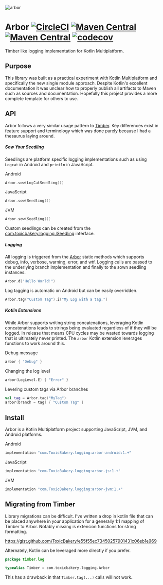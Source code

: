 ![arbor](https://github.com/ToxicBakery/Arbor/blob/master/art/arbor.png?raw=true)

# Arbor [![CircleCI](https://circleci.com/gh/ToxicBakery/Arbor.svg?style=svg)](https://circleci.com/gh/ToxicBakery/Arbor) [![Maven Central](https://img.shields.io/maven-central/v/com.ToxicBakery.logging/common.svg)](https://oss.sonatype.org/content/repositories/releases/com/ToxicBakery/logging/) [![Maven Central](https://img.shields.io/maven-metadata/v/https/oss.sonatype.org/content/repositories/snapshots/com/ToxicBakery/logging/common/maven-metadata.xml.svg)](https://oss.sonatype.org/content/repositories/snapshots/com/ToxicBakery/logging/) [![codecov](https://codecov.io/gh/ToxicBakery/Arbor/branch/master/graph/badge.svg)](https://codecov.io/gh/ToxicBakery/Arbor)
Timber like logging implementation for Kotlin Multiplatform.

## Purpose
This library was built as a practical experiment with Kotlin Multiplatform and specifically the new single module approach. Despite Kotlin's excellent documentation it was unclear how to properly publish all artifacts to Maven such as sources and documentation. Hopefully this project provides a more complete template for others to use.

## API
Arbor follows a very similar usage pattern to [Timber](https://github.com/jakewharton/timber). Key differences exist in feature support and terminology which was done purely because I had a thesaurus laying around.

##### Sow Your Seedling
Seedlings are platform specific logging implementations such as using `Logcat` in Android and `println` in JavaScript.

Android
```kotlin
Arbor.sow(LogCatSeedling())
```

JavaScript
```kotlin
Arbor.sow(Seedling())
```

JVM
```kotlin
Arbor.sow(Seedling())
```

Custom seedlings can be created from the [com.toxicbakery.logging.ISeedling](https://github.com/ToxicBakery/Arbor/blob/master/common/src/commonMain/kotlin/com/toxicbakery/logging/ISeedling.kt) interface.

##### Logging
All logging is triggered from the [Arbor](https://github.com/ToxicBakery/Arbor/blob/master/common/src/commonMain/kotlin/com/toxicbakery/logging/Arbor.kt) static methods which supports debug, info, verbose, warning, error, and wtf. Logging calls are passed to the underlying branch implementation and finally to the sown seedling instances. 

```kotlin
Arbor.d("Hello World!")
```

Log tagging is automatic on Android but can be easily overridden.

```kotlin
Arbor.tag("Custom Tag").i("My Log with a tag.")
```

##### Kotlin Extensions
While Arbor supports writing string concatenations, leveraging Kotlin concatenations leads to strings being evaluated regardless of if they will be logged. In release that means CPU cycles may be wasted towards logging that is ultimately never printed. The `arbor` Kotlin extension leverages functions to work around this.

Debug message
```kotlin
arbor { "Debug" }
```

Changing the log level
```kotlin
arbor(LogLevel.E) { "Error" }
```

Levering custom tags via Arbor branches
```kotlin
val tag = Arbor.tag("MyTag")
arbor(branch = tag) { "Custom Tag" }
```

## Install
Arbor is a Kotlin Multiplatform project supporting JavaScript, JVM, and Android platforms.

Android
```groovy
implementation "com.ToxicBakery.logging:arbor-android:1.+"
```

JavaScript
```groovy
implementation "com.ToxicBakery.logging:arbor-js:1.+"
```

JVM
```groovy
implementation "com.ToxicBakery.logging:arbor-jvm:1.+"
```

## Migrating from Timber
Library migrations can be difficult. I've written a drop in kotlin file that can be placed anywhere in your application for a generally 1:1 mapping of Timber to Arbor. Notably missing is extension functions for string formatting.

https://gist.github.com/ToxicBakery/e55f55ec73450257901431c06eb1e969

Alternately, Kotlin can be leveraged more directly if you prefer.

```kotlin
package timber.log

typealias Timber = com.toxicbakery.logging.Arbor
```

This has a drawback in that `Timber.tag(...)` calls will not work.
